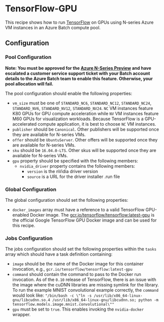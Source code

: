 # TensorFlow-GPU
This recipe shows how to run [TensorFlow](https://www.tensorflow.org/) on GPUs
using N-series Azure VM instances in an Azure Batch compute pool.

## Configuration
### Pool Configuration
**Note: You must be approved for the
[Azure N-Series Preview](http://gpu.azure.com/) and have escalated a
customer service support ticket with your Batch account details to the Azure
Batch team to enable this feature. Otherwise, your pool allocation will fail.**

The pool configuration should enable the following properties:
* `vm_size` must be one of `STANDARD_NC6`, `STANDARD_NC12`, `STANDARD_NC24`,
`STANDARD_NV6`, `STANDARD_NV12`, `STANDARD_NV24`. `NC` VM instances feature
K80 GPUs for GPU compute acceleration while `NV` VM instances feature
M60 GPUs for visualization workloads. Because TensorFlow is a GPU-accelerated
compute application, it is best to choose `NC` VM instances.
* `publisher` should be `Canonical`. Other publishers will be supported
once they are available for N-series VMs.
* `offer` should be `UbuntuServer`. Other offers will be supported once they
are available for N-series VMs.
* `sku` should be `16.04.0-LTS`. Other skus will be supported once they are
available for N-series VMs.
* `gpu` property should be specified with the following members:
  * `nvidia_driver` property contains the following members:
    * `version` is the nVidia driver version
    * `source` is a URL for the driver installer .run file

### Global Configuration
The global configuration should set the following properties:
* `docker_images` array must have a reference to a valid TensorFlow GPU-enabled
Docker image. The
[gcr.io/tensorflow/tensorflow:latest-gpu](https://www.tensorflow.org/versions/r0.10/get_started/os_setup.html#docker-installation)
is the official Google TensorFlow GPU Docker image and can be used for this
recipe.

### Jobs Configuration
The jobs configuration should set the following properties within the `tasks`
array which should have a task definition containing:
* `image` should be the name of the Docker image for this container invocation,
e.g., `gcr.io/tensorflow/tensorflow:latest-gpu`
* `command` should contain the command to pass to the Docker run invocation.
As of the `0.10` release of TensorFlow, there is an issue with the image where
the cuDNN libraries are missing symlink for the library. To run the example
MNIST convolutional example correctly, the `command` would look like:
`"/bin/bash -c \"ln -s /usr/lib/x86_64-linux-gnu/libcudnn.so.4 /usr/lib/x86_64-linux-gnu/libcudnn.so; python -m tensorflow.models.image.mnist.convolutional\""`
* `gpu` must be set to `true`. This enables invoking the `nvidia-docker`
wrapper.
